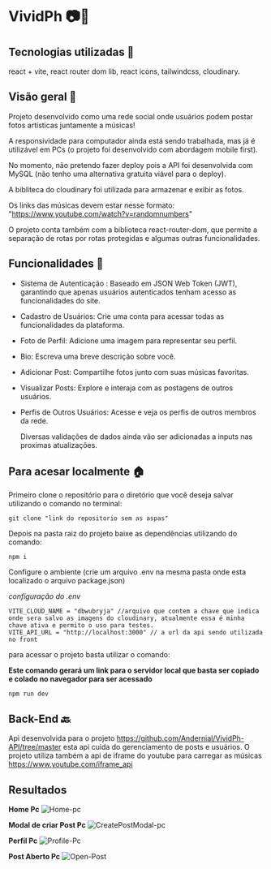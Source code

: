 # VividPh 📷​🌻

## Tecnologias utilizadas 👾​

react + vite, react router dom lib, react icons, tailwindcss, cloudinary.

## Visão geral ​👀

Projeto desenvolvido como uma rede social onde usuários podem postar fotos artísticas juntamente a músicas!

A responsividade para computador ainda está sendo trabalhada, mas já é utilizável em PCs (o projeto foi desenvolvido com abordagem mobile first).

No momento, não pretendo fazer deploy pois a API foi desenvolvida com MySQL (não tenho uma alternativa gratuita viável para o deploy).

A bibliteca do cloudinary foi utilizada para armazenar e exibir as fotos.

Os links das músicas devem estar nesse formato: "https://www.youtube.com/watch?v=randomnumbers"

O projeto conta também com a biblioteca react-router-dom, que permite a separação de rotas por rotas protegidas e algumas outras funcionalidades.


## Funcionalidades 📱

* Sistema de Autenticação : Baseado em JSON Web Token (JWT), garantindo que apenas usuários autenticados tenham acesso as funcionalidades do site.
* Cadastro de Usuários: Crie uma conta para acessar todas as funcionalidades da plataforma.
* Foto de Perfil: Adicione uma imagem para representar seu perfil.
* Bio: Escreva uma breve descrição sobre você.
* Adicionar Post: Compartilhe fotos junto com suas músicas favoritas.
* Visualizar Posts: Explore e interaja com as postagens de outros usuários.
* Perfis de Outros Usuários: Acesse e veja os perfis de outros membros da rede.

  Diversas validações de dados ainda vão ser adicionadas a inputs nas proximas atualizações.


## Para acesar localmente 🏠

Primeiro clone o repositório para o diretório que você deseja salvar utilizando o comando no terminal:
```
git clone "link do repositorio sem as aspas"
```

Depois na pasta raiz do projeto baixe as dependências utilizando do comando: 
```
npm i 
```

Configure o ambiente (crie um arquivo .env na mesma pasta onde esta localizado o arquivo package.json)

*configuração do .env*
```
VITE_CLOUD_NAME = "dbwubryja" //arquivo que contem a chave que indica onde sera salvo as imagens do cloudinary, atualmente essa é minha chave ativa e permito o uso para testes.
VITE_API_URL = "http://localhost:3000" // a url da api sendo utilizada no front
```


para acessar o projeto basta utilizar o comando:

**Este comando gerará um link para o servidor local que basta ser copiado e colado no navegador para ser acessado**
```
npm run dev
```

## Back-End 🔙
Api desenvolvida para o projeto https://github.com/Andernial/VividPh-API/tree/master esta api cuida do gerenciamento de posts e usuários.
O projeto utiliza também a api de iframe do youtube para carregar as músicas https://www.youtube.com/iframe_api

## Resultados
**Home Pc**
![Home-pc](https://github.com/user-attachments/assets/187e9018-4b60-4971-91b8-d0976e4e22a4)

**Modal de criar Post Pc**
![CreatePostModal-pc](https://github.com/user-attachments/assets/0652fcee-609e-43dd-9e88-c270721f27d0)

**Perfil Pc**
![Profile-Pc](https://github.com/user-attachments/assets/2e60f7e3-fe8e-4383-b672-4cb345794831)

**Post Aberto Pc**
![Open-Post](https://github.com/user-attachments/assets/1daa8784-0103-4606-ac7c-eb6a47df46ad)


